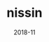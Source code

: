 ---
title: 'nissin'
date: '2018-11'
skills: 'html,css,jquery'
description: 'NISSIN 브랜드 소개 페이지(정적 사이트)'
githubUrl1: 'https://github.com/tyange/nissin'
serviceUrl: 'https://tyange.github.io/nissin/'
---